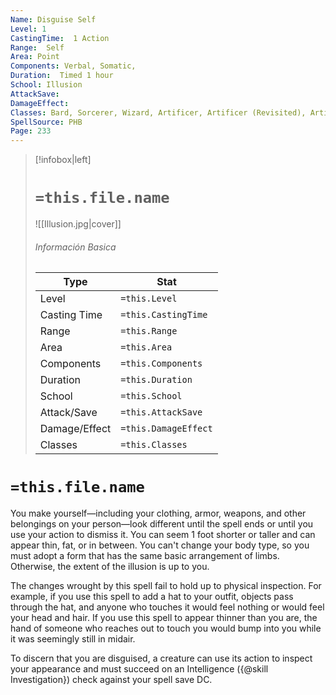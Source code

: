 ```yaml
---
Name: Disguise Self
Level: 1
CastingTime:  1 Action 
Range:  Self
Area: Point
Components: Verbal, Somatic, 
Duration:  Timed 1 hour
School: Illusion
AttackSave: 
DamageEffect: 
Classes: Bard, Sorcerer, Wizard, Artificer, Artificer (Revisited), Artificer, 
SpellSource: PHB
Page: 233
---
```


>[!infobox|left]
># `=this.file.name`
>![[Illusion.jpg|cover]]
> ###### Información Basica
> Type |  Stat |
> ---|---|
> Level | `=this.Level` |
> Casting Time | `=this.CastingTime` |
> Range | `=this.Range` |
> Area | `=this.Area` |
> Components | `=this.Components` |
> Duration | `=this.Duration` |
> School | `=this.School` |
> Attack/Save | `=this.AttackSave` |
> Damage/Effect | `=this.DamageEffect` |
> Classes | `=this.Classes` |

# `=this.file.name`
You make yourself—including your clothing, armor, weapons, and other belongings on your person—look different until the spell ends or until you use your action to dismiss it. You can seem 1 foot shorter or taller and can appear thin, fat, or in between. You can&#x27;t change your body type, so you must adopt a form that has the same basic arrangement of limbs. Otherwise, the extent of the illusion is up to you.

The changes wrought by this spell fail to hold up to physical inspection. For example, if you use this spell to add a hat to your outfit, objects pass through the hat, and anyone who touches it would feel nothing or would feel your head and hair. If you use this spell to appear thinner than you are, the hand of someone who reaches out to touch you would bump into you while it was seemingly still in midair.

To discern that you are disguised, a creature can use its action to inspect your appearance and must succeed on an Intelligence ({@skill Investigation}) check against your spell save DC.



 


 


 


